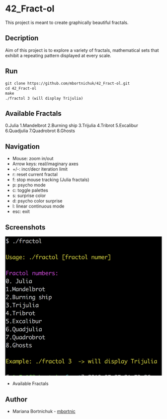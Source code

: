 # 42_Fract-ol
This project is meant to create graphically beautiful fractals.

## Decription
Aim of this project is to explore a variety of fractals, mathematical sets that exhibit a repeating pattern displayed at every scale.

## Run
```
git clone https://github.com/mbortnichuk/42_Fract-ol.git
cd 42_Fract-ol
make
./fractol 3 (will display Trijulia)
```

## Available Fractals
0.Julia 
1.Mandelbrot 
2.Burning ship 
3.Trijulia 
4.Tribrot 
5.Excalibur 
6.Quadjulia 
7.Quadrobrot 
8.Ghosts 

## Navigation
- Mouse: zoom in/out
- Arrow keys: real/imaginary axes
- +/-: incr/decr iteration limit
- r: reset current fractal
- f: stop mouse tracking (Julia fractals)
- p: psycho mode
- c: toggle palettes
- s: surprise color
- d: psycho color surprise
- l: linear continuous mode
- esc: exit

## Screenshots
![foo](https://github.com/mbortnichuk/42_Fract-ol/blob/master/pictures/usage.png "Usage")

- Available Fractals



## Author
- Mariana Bortnichuk - [mbortnic](https://github.com/mbortnichuk "mbortnic")
